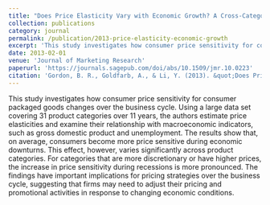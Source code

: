 ```yaml
---
title: "Does Price Elasticity Vary with Economic Growth? A Cross-Category Analysis"
collection: publications
category: journal
permalink: /publication/2013-price-elasticity-economic-growth
excerpt: 'This study investigates how consumer price sensitivity for consumer packaged goods changes over the business cycle.'
date: 2013-02-01
venue: 'Journal of Marketing Research'
paperurl: 'https://journals.sagepub.com/doi/abs/10.1509/jmr.10.0223'
citation: 'Gordon, B. R., Goldfarb, A., & Li, Y. (2013). &quot;Does Price Elasticity Vary with Economic Growth? A Cross-Category Analysis.&quot; <i>Journal of Marketing Research</i>. 50(1), 4-23.'
---
```


This study investigates how consumer price sensitivity for consumer packaged goods changes over the business cycle. Using a large data set covering 31 product categories over 11 years, the authors estimate price elasticities and examine their relationship with macroeconomic indicators, such as gross domestic product and unemployment. The results show that, on average, consumers become more price sensitive during economic downturns. This effect, however, varies significantly across product categories. For categories that are more discretionary or have higher prices, the increase in price sensitivity during recessions is more pronounced. The findings have important implications for pricing strategies over the business cycle, suggesting that firms may need to adjust their pricing and promotional activities in response to changing economic conditions.